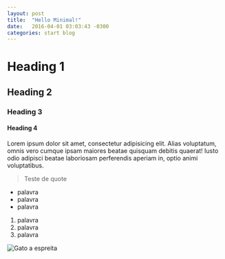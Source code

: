 ```yaml
---
layout: post
title:  "Hello Minimal!"
date:   2016-04-01 03:03:43 -0300
categories: start blog
---
```


# Heading 1

## Heading 2

### Heading 3

#### Heading 4


Lorem ipsum dolor sit amet, consectetur adipisicing elit. Alias voluptatum, omnis vero cumque ipsam maiores beatae quisquam debitis quaerat! Iusto odio adipisci beatae laboriosam perferendis aperiam in, optio animi voluptatibus.

> Teste de quote

- palavra
- palavra
- palavra

1. palavra
1. palavra
1. palavra

![Gato a espreita](http://adoravel.com/wp-content/uploads/2012/11/gatinho-a-espreitar.jpg)
